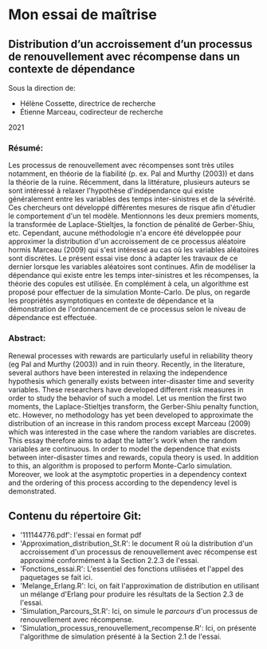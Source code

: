 # Mon essai de maîtrise

## Distribution d’un accroissement d’un processus de renouvellement avec récompense dans un contexte de dépendance

Sous la direction de:
- Hélène Cossette, directrice de recherche
- Étienne Marceau, codirecteur de recherche

2021


### Résumé:
Les processus de renouvellement avec récompenses sont très utiles notamment, en théorie
de la fiabilité (p. ex. Pal and Murthy (2003)) et dans la théorie de la ruine. Récemment,
dans la littérature, plusieurs auteurs se sont intéressé à relaxer l'hypothèse d'indépendance
qui existe généralement entre les variables des temps inter-sinistres et de la sévérité. Ces
chercheurs ont développé différentes mesures de risque afin d'étudier le comportement d'un
tel modèle. Mentionnons les deux premiers moments, la transformée de Laplace-Stieltjes, la
fonction de pénalité de Gerber-Shiu, etc. Cependant, aucune méthodologie n'a encore été
développée pour approximer la distribution d'un accroissement de ce processus aléatoire hormis
Marceau (2009) qui s'est intéressé au cas où les variables aléatoires sont discrètes. Le présent
essai vise donc à adapter les travaux de ce dernier lorsque les variables aléatoires sont continues.
Afin de modéliser la dépendance qui existe entre les temps inter-sinistres et les récompenses, la
théorie des copules est utilisée. En complément à cela, un algorithme est proposé pour effectuer
de la simulation Monte-Carlo. De plus, on regarde les propriétés asymptotiques en contexte
de dépendance et la démonstration de l'ordonnancement de ce processus selon le niveau de
dépendance est effectuée.


### Abstract:
Renewal processes with rewards are particularly useful in reliability theory (eg Pal and Murthy
(2003)) and in ruin theory. Recently, in the literature, several authors have been interested in
relaxing the independence hypothesis which generally exists between inter-disaster time and
severity variables. These researchers have developed different risk measures in order to study
the behavior of such a model. Let us mention the first two moments, the Laplace-Stieltjes
transform, the Gerber-Shiu penalty function, etc. However, no methodology has yet been developed
to approximate the distribution of an increase in this random process except Marceau
(2009) which was interested in the case where the random variables are discretes. This essay
therefore aims to adapt the latter's work when the random variables are continuous. In order
to model the dependence that exists between inter-disaster times and rewards, copula theory
is used. In addition to this, an algorithm is proposed to perform Monte-Carlo simulation.
Moreover, we look at the asymptotic properties in a dependency context and the ordering of
this process according to the dependency level is demonstrated.


## Contenu du répertoire Git:
- '111144776.pdf': l'essai en format pdf
- 'Approximation_distribution_St.R': le document R où la distribution d'un accroissement d'un processus de renouvellement avec récompense est approximé conformément à la Section 2.2.3 de l'essai.
- 'Fonctions_essai.R': L'essentiel des fonctions utilisées et l'appel des paquetages se fait ici.
- 'Melange_Erlang.R': Ici, on fait l'approximation de distribution en utilisant un mélange d'Erlang pour produire les résultats de la Section 2.3 de l'essai.
- 'Simulation_Parcours_St.R': Ici, on simule le *parcours* d'un processus de renouvellement avec récompense.
- 'Simulation_processus_renouvellement_recompense.R': Ici, on présente l'algorithme de simulation présenté à la Section 2.1 de l'essai.
